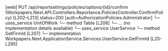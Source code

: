 [web] PUT /api/reportsettings/policies/options/{id}/confirm  (Workpapers.Next.API.Controllers.Reportance.PoliciesController.ConfirmPolicy)  [L202–L213] status=200 [auth=AuthorizationPolicies.Administrator]
  └─ uses_service UnitOfWork
    └─ method Table [L206]
      └─ ... (no implementation details available)
  └─ uses_service UserService
    └─ method GetFirmId [L207]
      └─ implementation Workpapers.Next.ApplicationService.Services.UserService.GetFirmId [L20-L295]

